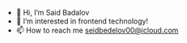 - 👋 Hi, I’m Said Badalov
- 👀 I’m interested in frontend technology!
- 📫 How to reach me seidbedelov00@icloud.com

<!---
saidbadalov1/saidbadalov1 is a ✨ special ✨ repository because its `README.md` (this file) appears on your GitHub profile.
You can click the Preview link to take a look at your changes.
--->
